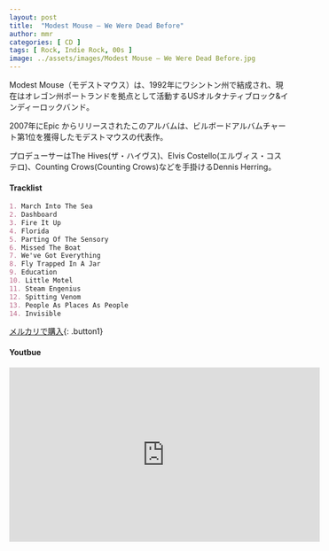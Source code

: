 ```yaml
---
layout: post
title:  "Modest Mouse – We Were Dead Before"
author: mmr
categories: [ CD ]
tags: [ Rock, Indie Rock, 00s ]
image: ../assets/images/Modest Mouse – We Were Dead Before.jpg
---
```


Modest Mouse（モデストマウス）は、1992年にワシントン州で結成され、現在はオレゴン州ポートランドを拠点として活動するUSオルタナティブロック&インディーロックバンド。

2007年にEpic からリリースされたこのアルバムは、ビルボードアルバムチャート第1位を獲得したモデストマウスの代表作。

プロデューサーはThe Hives(ザ・ハイヴス)、Elvis Costello(エルヴィス・コステロ)、Counting Crows(Counting Crows)などを手掛けるDennis Herring。


#### Tracklist
```md
1. March Into The Sea
2. Dashboard
3. Fire It Up
4. Florida
5. Parting Of The Sensory
6. Missed The Boat
7. We've Got Everything
8. Fly Trapped In A Jar
9. Education
10. Little Motel
11. Steam Engenius
12. Spitting Venom
13. People As Places As People
14. Invisible
```

[メルカリで購入](https://jp.mercari.com/item/m58476843195?afid=6142608987){: .button1}

#### Youtbue
<iframe width="560" height="315" src="https://www.youtube.com/embed/O4XskfT6vNY?si=5z5qM172pl0q_OrU" title="YouTube video player" frameborder="0" allow="accelerometer; autoplay; clipboard-write; encrypted-media; gyroscope; picture-in-picture; web-share" referrerpolicy="strict-origin-when-cross-origin" allowfullscreen></iframe>